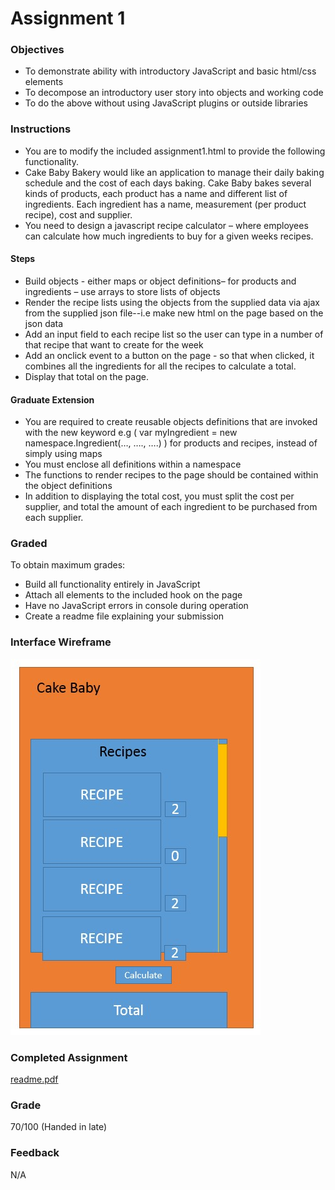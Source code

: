 Assignment 1
======

### Objectives

- To demonstrate ability with introductory JavaScript and basic html/css elements
- To decompose an introductory user story into objects and working code
- To do the above without using JavaScript plugins or outside libraries

### Instructions

- You are to modify the included assignment1.html to provide the following functionality.
- Cake Baby Bakery would like an application to manage their daily baking schedule and the cost of each days baking. Cake Baby bakes several kinds of products, each product has a name and different list of ingredients. Each ingredient has a name, measurement (per product recipe), cost and supplier.
- You need to design a javascript recipe calculator – where employees can calculate how much ingredients to buy for a given weeks recipes.

#### Steps

- Build objects - either maps or object definitions– for products and ingredients – use arrays to store lists of objects
- Render the recipe lists using the objects from the supplied data via ajax from the supplied json file--i.e make new html on the page based on the json data
- Add an input field to each recipe list so the user can type in a number of that recipe that want to create for the week
- Add an onclick event to a button on the page - so that when clicked, it combines all the ingredients for all the recipes to calculate a total.
- Display that total on the page.

#### Graduate Extension

- You are required to create reusable objects definitions that are invoked with the new keyword e.g ( var myIngredient = new namespace.Ingredient(…, …., ….)  ) for products and recipes, instead of simply using maps
- You must enclose all definitions within a namespace
- The functions to render recipes to the page should be contained within the object definitions
- In addition to displaying the total cost, you must split the cost per supplier, and total the amount of each ingredient to be purchased from each supplier.

### Graded

To obtain maximum grades:

- Build all functionality entirely in JavaScript
- Attach all elements to the included hook on the page
- Have no JavaScript errors in console during operation
- Create a readme file explaining your submission

### Interface Wireframe

![Interface Wireframe](images/wireframe.png)

### Completed Assignment

[readme.pdf](readme.pdf)

### Grade

70/100 (Handed in late)

### Feedback

N/A